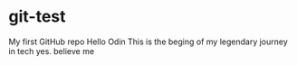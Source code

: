 # git-test
My first GitHub repo
Hello Odin
This is the beging of my legendary journey in tech
yes. believe me